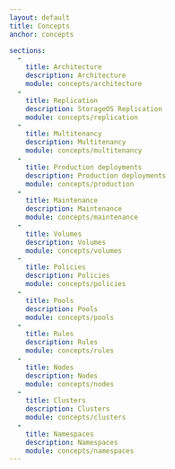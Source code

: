 ```yaml
---
layout: default
title: Concepts
anchor: concepts

sections:
  -
    title: Architecture
    description: Architecture
    module: concepts/architecture
  -
    title: Replication
    description: StorageOS Replication
    module: concepts/replication
  -
    title: Multitenancy
    description: Multitenancy
    module: concepts/multitenancy
  -
    title: Production deployments
    description: Production deployments
    module: concepts/production
  -
    title: Maintenance
    description: Maintenance
    module: concepts/maintenance
  -
    title: Volumes
    description: Volumes
    module: concepts/volumes
  - 
    title: Policies
    description: Policies
    module: concepts/policies
  - 
    title: Pools
    description: Pools
    module: concepts/pools
  - 
    title: Rules
    description: Rules
    module: concepts/rules
  - 
    title: Nodes
    description: Nodes
    module: concepts/nodes
  - 
    title: Clusters
    description: Clusters
    module: concepts/clusters
  - 
    title: Namespaces
    description: Namespaces
    module: concepts/namespaces
---
```

